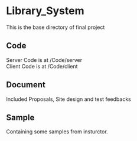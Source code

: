 # Library_System

This is the base directory of final project

## Code

Server Code is at /Code/server  
Client Code is at /Code/client

## Document

Included Proposals, Site design and test feedbacks

## Sample

Containing some samples from insturctor.